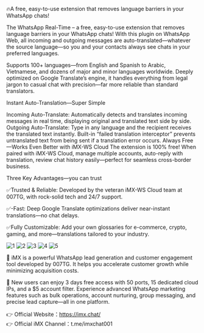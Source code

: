 🔥A free, easy-to-use extension that removes language barriers in your WhatsApp chats!

The WhatsApp Real-Time – a free, easy-to-use extension that removes language barriers in your WhatsApp chats!
With this plugin on WhatsApp Web, all incoming and outgoing messages are auto-translated—whatever the source language—so you and your contacts always see chats in your preferred languages.

Supports 100+ languages—from English and Spanish to Arabic, Vietnamese, and dozens of major and minor languages worldwide. Deeply optimized on Google Translate’s engine, it handles everything from legal jargon to casual chat with precision—far more reliable than standard translators.

Instant Auto-Translation—Super Simple

Incoming Auto-Translate: Automatically detects and translates incoming messages in real time, displaying original and translated text side by side.
Outgoing Auto-Translate: Type in any language and the recipient receives the translated text instantly.  Built-in “failed translation interceptor” prevents untranslated text from being sent if a translation error occurs.
Always Free—Works Even Better with iMX-WS Cloud
The extension is 100% free! When paired with iMX-WS Cloud, manage multiple accounts, auto-reply with translation, review chat history easily—perfect for seamless cross-border business.

Three Key Advantages—you can trust

✅Trusted & Reliable: Developed by the veteran iMX-WS Cloud team at 007TG, with rock-solid tech and 24/7 support.

✅-Fast: Deep Google Translate optimizations deliver near-instant translations—no chat delays.

✅Fully Customizable: Add your own glossaries for e-commerce, crypto, gaming, and more—translations tailored to your industry.

![1](https://github.com/user-attachments/assets/a9c73cc9-24a8-456e-b6e2-aee69173b6d6)
![2](https://github.com/user-attachments/assets/4f37385c-5461-4e78-a704-07a271a10b7e)
![3](https://github.com/user-attachments/assets/62b757f4-a6cd-47ac-b73f-aff868c75732)
![4](https://github.com/user-attachments/assets/178ad6ef-bc99-4d24-a2a5-1aec996da45c)
![5](https://github.com/user-attachments/assets/447fb705-6d1a-4401-a1b5-aa0a9e723ce3)

👋 iMX is a powerful WhatsApp lead generation and customer engagement tool developed by 007TG. It helps you accelerate customer growth while minimizing acquisition costs.

🎁 New users can enjoy 3 days free access with 50 ports, 15 dedicated cloud IPs, and a $5 account filter. Experience advanced WhatsApp marketing features such as bulk operations, account nurturing, group messaging, and precise lead capture—all in one platform.

👉 Official Website：https://imx.chat/    
👉 Official iMX Channel：t.me/imxchat001
